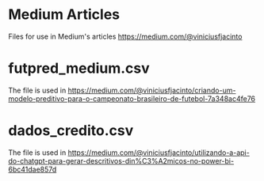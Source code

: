 # Medium Articles
Files for use in Medium's articles
https://medium.com/@viniciusfjacinto

# futpred_medium.csv
The file is used in https://medium.com/@viniciusfjacinto/criando-um-modelo-preditivo-para-o-campeonato-brasileiro-de-futebol-7a348ac4fe76

# dados_credito.csv
The file is used in https://medium.com/@viniciusfjacinto/utilizando-a-api-do-chatgpt-para-gerar-descritivos-din%C3%A2micos-no-power-bi-6bc41dae857d
